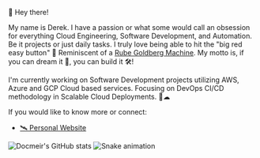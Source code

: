 👋 Hey there!

My name is Derek. I have a passion or what some would call an obsession for everything Cloud Engineering, Software Development, and Automation. Be it projects or just daily tasks.  I truly love being able to hit the "big red easy button" 🔴  Reminiscent of a [Rube Goldberg Machine](https://en.wikipedia.org/wiki/Rube_Goldberg_machine).  My motto is, if you can dream it 💭, you can build it 🛠!

I'm currently working on Software Development projects utilizing AWS, Azure and GCP Cloud based services.  Focusing on DevOps CI/CD methodology in Scalable Cloud Deployments. 🚀☁

If you would like to know more or connect:
- [🛰 Personal Website](https://derek.orcafam.com)
<!-- - [💼 LinkedIn Profile](https://www.linkedin.com/in/dereklarmstrong/) -->

![Docmeir's GitHub stats](https://github-readme-stats.vercel.app/api?username=docmeir&show_icons=true&theme=radical)
![Snake animation](https://github.com/Docmeir/docmeir/blob/output/github-contribution-grid-snake.svg)
<!--
**Docmeir/docmeir** is a ✨ _special_ ✨ repository because its `README.md` (this file) appears on your GitHub profile.

Here are some ideas to get you started:

- 🔭 I’m currently working on ...
- 🌱 I’m currently learning ...
- 👯 I’m looking to collaborate on ...
- 🤔 I’m looking for help with ...
- 💬 Ask me about ...
- 📫 How to reach me: ...
- 😄 Pronouns: ...
- ⚡ Fun fact: ...
-->
